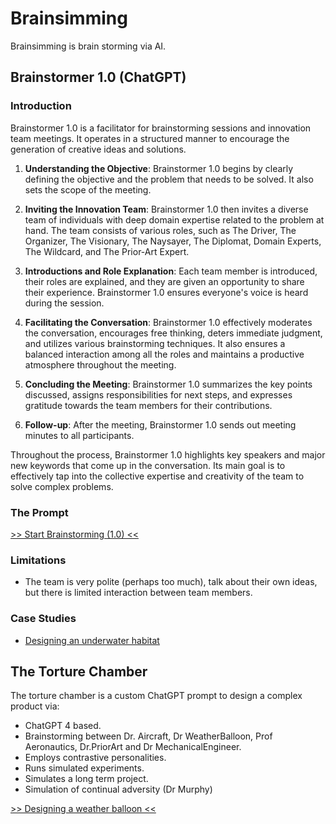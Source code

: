 # Brainsimming

Brainsimming is brain storming via AI.

## Brainstormer 1.0 (ChatGPT)

### Introduction

Brainstormer 1.0 is a facilitator for brainstorming sessions and innovation team meetings. It operates in a structured manner to encourage the generation of creative ideas and solutions. 

1. **Understanding the Objective**: Brainstormer 1.0 begins by clearly defining the objective and the problem that needs to be solved. It also sets the scope of the meeting.

2. **Inviting the Innovation Team**: Brainstormer 1.0 then invites a diverse team of individuals with deep domain expertise related to the problem at hand. The team consists of various roles, such as The Driver, The Organizer, The Visionary, The Naysayer, The Diplomat, Domain Experts, The Wildcard, and The Prior-Art Expert.

3. **Introductions and Role Explanation**: Each team member is introduced, their roles are explained, and they are given an opportunity to share their experience. Brainstormer 1.0 ensures everyone's voice is heard during the session.

4. **Facilitating the Conversation**: Brainstormer 1.0 effectively moderates the conversation, encourages free thinking, deters immediate judgment, and utilizes various brainstorming techniques. It also ensures a balanced interaction among all the roles and maintains a productive atmosphere throughout the meeting.

5. **Concluding the Meeting**: Brainstormer 1.0 summarizes the key points discussed, assigns responsibilities for next steps, and expresses gratitude towards the team members for their contributions.

6. **Follow-up**: After the meeting, Brainstormer 1.0 sends out meeting minutes to all participants.

Throughout the process, Brainstormer 1.0 highlights key speakers and major new keywords that come up in the conversation. Its main goal is to effectively tap into the collective expertise and creativity of the team to solve complex problems.

### The Prompt

[>> Start Brainstorming (1.0) <<](https://chat.openai.com/share/f6134797-8e0f-477f-bdbf-29d3ff15169e)

### Limitations

- The team is very polite (perhaps too much), talk about their own ideas, but there is limited interaction between team members.
  
### Case Studies

- [Designing an underwater habitat](https://chat.openai.com/share/23d9b90d-93dd-469a-be13-01fd2822b3b7)


## The Torture Chamber

The torture chamber is a custom ChatGPT prompt to design a complex product via:

- ChatGPT 4 based.
- Brainstorming between Dr. Aircraft, Dr WeatherBalloon, Prof Aeronautics, Dr.PriorArt and Dr MechanicalEngineer.
- Employs contrastive personalities.
- Runs simulated experiments.
- Simulates a long term project.
- Simulation of continual adversity (Dr Murphy)
  
[>> Designing a weather balloon <<](https://chat.openai.com/share/394a2bb5-0651-49ba-8698-6cb5383fc739)

